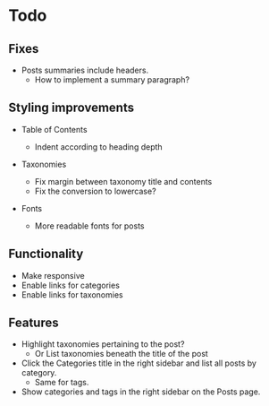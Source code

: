 # Todo

## Fixes

* Posts summaries include headers.
  * How to implement a summary paragraph?

## Styling improvements

* Table of Contents
  * Indent according to heading depth

* Taxonomies
  * Fix margin between taxonomy title and contents
  * Fix the conversion to lowercase?

* Fonts
  * More readable fonts for posts


## Functionality

* Make responsive
* Enable links for categories
* Enable links for taxonomies

## Features

* Highlight taxonomies pertaining to the post?
  * Or List taxonomies beneath the title of the post
* Click the Categories title in the right sidebar and list all posts by category.
  * Same for tags.
* Show categories and tags in the right sidebar on the Posts page.